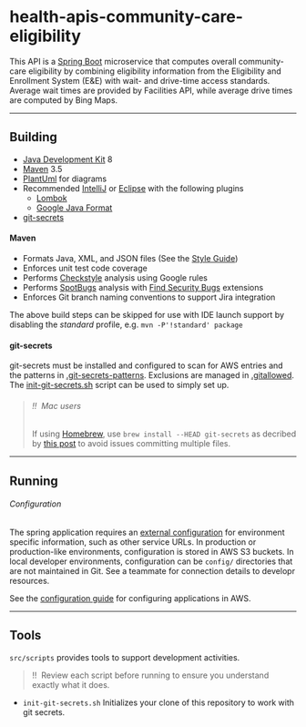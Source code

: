 # health-apis-community-care-eligibility

This API is a [Spring Boot](https://spring.io/projects/spring-boot) microservice that computes overall community-care eligibility by combining eligibility information from the Eligibility and Enrollment System (E&E) with wait- and drive-time access standards. Average wait times are provided by Facilities API, while average drive times are computed by Bing Maps.

----

## Building
- [Java Development Kit](https://openjdk.java.net/) 8
- [Maven](http://maven.apache.org/) 3.5
- [PlantUml](http://plantuml.com/) for diagrams
- Recommended [IntelliJ](https://www.jetbrains.com/idea/)
  or [Eclipse](https://www.eclipse.org/downloads/packages/installer)
  with the following plugins
  - [Lombok](https://projectlombok.org/)
  - [Google Java Format](https://github.com/google/google-java-format)
- [git-secrets](https://github.com/awslabs/git-secrets)

#### Maven
- Formats Java, XML, and JSON files
  (See the [Style Guide](https://google.github.io/styleguide/javaguide.html))
- Enforces unit test code coverage
- Performs [Checkstyle](http://checkstyle.sourceforge.net/) analysis using Google rules
- Performs [SpotBugs](https://spotbugs.github.io/) analysis
  with [Find Security Bugs](http://find-sec-bugs.github.io/) extensions
- Enforces Git branch naming conventions to support Jira integration

The above build steps can be skipped for use with IDE launch support by disabling the
_standard_ profile, e.g. `mvn -P'!standard' package`

#### git-secrets
git-secrets must be installed and configured to scan for AWS entries and the patterns in
[.git-secrets-patterns](.git-secrets-patterns). Exclusions are managed in
[.gitallowed](.gitallowed).
The [init-git-secrets.sh](src/scripts/init-git-secrets.sh) script can be used to simply set up.

> ###### !!  Mac users
> If using [Homebrew](https://brew.sh/), use `brew install --HEAD git-secrets` as decribed
> by [this post](https://github.com/awslabs/git-secrets/issues/65#issuecomment-416382565) to
> avoid issues committing multiple files.

----

## Running

###### Configuration
The spring application requires an
[external configuration](https://docs.spring.io/spring-boot/docs/current/reference/html/boot-features-external-config.html)
for environment specific information, such as other service URLs. In production or
production-like environments, configuration is stored in AWS S3 buckets. In local developer
environments, configuration can be `config/` directories that are not maintained in Git. See
a teammate for connection details to developr resources.


See the [configuration guide](configuration.md) for configuring applications in AWS.

----

## Tools
`src/scripts` provides tools to support development activities.

> !!  Review each script before running to ensure you understand exactly what it does.

- `init-git-secrets.sh`
  Initializes your clone of this repository to work with git secrets.
